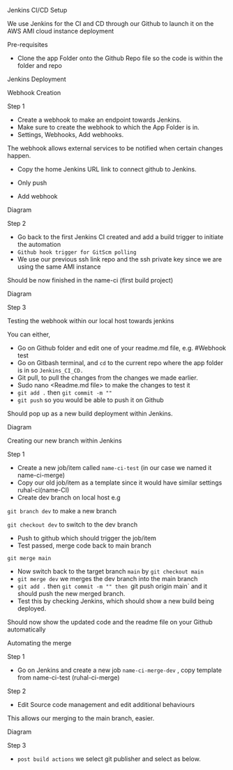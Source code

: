 Jenkins CI/CD Setup

We use Jenkins for the CI and CD through our Github to launch it on the AWS AMI cloud instance deployment

Pre-requisites

- Clone the app Folder onto the Github Repo file so the code is within the folder and repo

Jenkins Deployment

Webhook Creation 

Step 1 

- Create a webhook to make an endpoint towards Jenkins.
- Make sure to create the webhook to which the App Folder is in.
- Settings, Webhooks, Add webhooks.

The webhook allows external services to be notified when certain changes happen. 

- Copy the home Jenkins URL link to connect github to Jenkins. 
- Only push 

- Add webhook

Diagram 

Step 2 

- Go back to the first Jenkins CI created and add a build trigger to initiate the automation
- `Github hook trigger for GitScm polling`
- We use our previous ssh link repo and the ssh private key since we are using the same AMI instance

Should be now finished in the name-ci (first build project)

Diagram 

Step 3 

Testing the webhook within our local host towards jenkins

You can either, 
- Go on Github folder and edit one of your readme.md file, e.g. #Webhook test
- Go on Gitbash terminal, and `cd` to the current repo where the app folder is in so `Jenkins_CI_CD.`
- Git pull, to pull the changes from the changes we made earlier.
- Sudo nano <Readme.md file> to make the changes to test it
- `git add .` then `git commit -m ""`
- `git push` so you would be able to push it on Github

Should pop up as a new build deployment within Jenkins.

Diagram 

Creating our new branch within Jenkins

Step 1 

- Create a new job/item called `name-ci-test` (in our case we named it name-ci-merge)
- Copy our old job/item as a template since it would have similar settings ruhal-ci(name-CI)
- Create dev branch on local host e.g 

`git branch dev` to make a new branch

`git checkout dev` to switch to the dev branch

- Push to github which should trigger the job/item
- Test passed, merge code back to main branch

`git merge main`

- Now switch back to the target branch `main` by `git checkout main`
- `git merge dev` we merges the dev branch into the main branch 
- `git add .` then `git commit -m "" then `git push origin main` and it should push the new merged branch.
- Test this by checking Jenkins, which should show a new build being deployed. 

Should now show the updated code and the readme file on your Github automatically 

Automating the merge

Step 1 

- Go on Jenkins and create a new job `name-ci-merge-dev` , copy template from name-ci-test (ruhal-ci-merge)

Step 2 

- Edit Source code management and edit additional behaviours 

This allows our merging to the main branch, easier.

Diagram 

Step 3 

- `post build actions` we select git publisher and select as below. 





